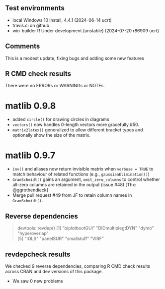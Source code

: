 ## Test environments
* local Windows 10 install, 4.4.1 (2024-06-14 ucrt) 
* travis.ci on github
* win-builder  R Under development (unstable) (2024-07-20 r86909 ucrt)

## Comments
This is a modest update, fixing bugs and adding some new features 

## R CMD check results
There were no ERRORs or WARNINGs or NOTEs. 


# matlib 0.9.8

- added `circle()` for drawing circles in diagrams
- `vectors()` now handles 0-length vectors more gracefully #50.
- `matrix2latex()` generalized to allow different bracket types and optionally show the size of the matrix.

# matlib 0.9.7

- `inv()` and aliases now return invisible matrix when `verbose = TRUE` to match behaviour of related functions (e.g., `gaussianElimination()`)
- `GramSchmidt()` gains an argument, `omit_zero_columns` to control whether all-zero columns are retained in the output (issue #48) [Thx: @ggrothendieck]
- Merge pull request #49 from JF to retain column names in `GramSchmidt()`.


## Reverse dependencies

> devtools::revdep()
[1] "biplotbootGUI"    "DIDmultiplegtDYN" "dymo"             "hyperoverlap"    
[5] "IOLS"             "panelSUR"         "smallstuff"       "VIRF"  

## revdepcheck results

We checked 9 reverse dependencies, comparing R CMD check results across CRAN and dev versions of this package.

 * We saw 0 new problems




